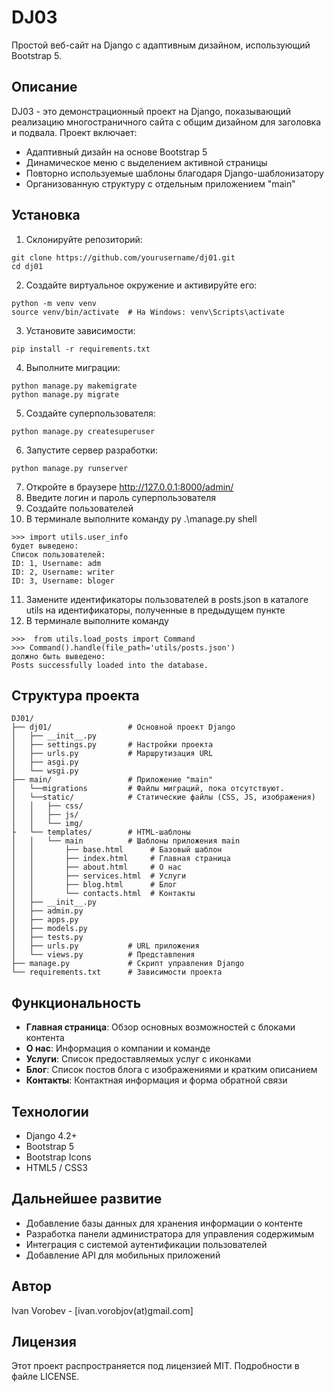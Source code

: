 # DJ03

Простой веб-сайт на Django с адаптивным дизайном, использующий Bootstrap 5.

## Описание

DJ03 - это демонстрационный проект на Django, показывающий реализацию многостраничного сайта с общим дизайном для заголовка и подвала. Проект включает:
- Адаптивный дизайн на основе Bootstrap 5
- Динамическое меню с выделением активной страницы
- Повторно используемые шаблоны благодаря Django-шаблонизатору
- Организованную структуру с отдельным приложением "main"

## Установка

1. Склонируйте репозиторий:
```
git clone https://github.com/yourusername/dj01.git
cd dj01
```

2. Создайте виртуальное окружение и активируйте его:
```
python -m venv venv
source venv/bin/activate  # На Windows: venv\Scripts\activate
```

3. Установите зависимости:
```
pip install -r requirements.txt
```

4. Выполните миграции:
```
python manage.py makemigrate
python manage.py migrate
```
5. Создайте суперпользователя:
```
python manage.py createsuperuser
```

6. Запустите сервер разработки:
```
python manage.py runserver
```
7. Откройте в браузере http://127.0.0.1:8000/admin/
8. Введите логин и пароль суперпользователя
9. Создайте пользователей
10. В терминале выполните команду 
py .\manage.py shell
```
>>> import utils.user_info 
будет выведено:
Список пользователей:
ID: 1, Username: adm
ID: 2, Username: writer
ID: 3, Username: bloger
```
11. Замените идентификаторы пользователей в posts.json в каталоге utils на идентификаторы, полученные в предыдущем пункте
12. В терминале выполните команду 
```
>>>  from utils.load_posts import Command
>>> Command().handle(file_path='utils/posts.json')
должно быть выведено:
Posts successfully loaded into the database.
```

## Структура проекта

```
DJ01/
├── dj01/                 # Основной проект Django
│   ├── __init__.py
│   ├── settings.py       # Настройки проекта
│   ├── urls.py           # Маршрутизация URL
│   ├── asgi.py
│   └── wsgi.py
├── main/                 # Приложение "main"
│   └──migrations         # Файлы миграций, пока отсутствуют.
│   └──static/            # Статические файлы (CSS, JS, изображения)
│   │   ├── css/
│   │   ├── js/
│   │   └── img/
├   └── templates/        # HTML-шаблоны
│   │   └── main          # Шаблоны приложения main
│   │       ├── base.html      # Базовый шаблон
│   │       ├── index.html     # Главная страница
│   │       ├── about.html     # О нас
│   │       ├── services.html  # Услуги 
│   │       ├── blog.html      # Блог
│   │       └── contacts.html  # Контакты
│   ├── __init__.py
│   ├── admin.py
│   ├── apps.py
│   ├── models.py
│   ├── tests.py
│   ├── urls.py           # URL приложения
│   └── views.py          # Представления
├── manage.py             # Скрипт управления Django
└── requirements.txt      # Зависимости проекта
```

## Функциональность

- **Главная страница**: Обзор основных возможностей с блоками контента
- **О нас**: Информация о компании и команде
- **Услуги**: Список предоставляемых услуг с иконками
- **Блог**: Список постов блога с изображениями и кратким описанием
- **Контакты**: Контактная информация и форма обратной связи

## Технологии

- Django 4.2+
- Bootstrap 5
- Bootstrap Icons
- HTML5 / CSS3

## Дальнейшее развитие

- Добавление базы данных для хранения информации о контенте
- Разработка панели администратора для управления содержимым
- Интеграция с системой аутентификации пользователей
- Добавление API для мобильных приложений

## Автор

Ivan Vorobev - [ivan.vorobjov(at)gmail.com]

## Лицензия

Этот проект распространяется под лицензией MIT. Подробности в файле LICENSE.
